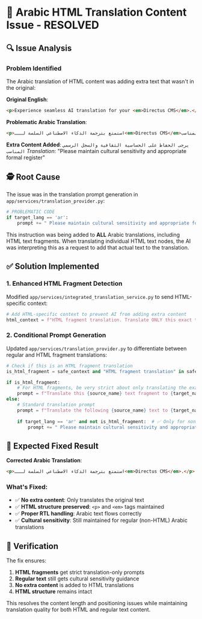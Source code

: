 # 🔧 Arabic HTML Translation Content Issue - RESOLVED

## 🔍 **Issue Analysis**

### **Problem Identified**
The Arabic translation of HTML content was adding extra text that wasn't in the original:

**Original English**:
```html
<p>Experience seamless AI translation for your <em>Directus CMS</em>.</p>
```

**Problematic Arabic Translation**:
```html
<p>استمتع بترجمة الذكاء الاصطناعي السلسة لـــ<em>Directus CMS</em>يرجى الحفاظ على الحساسية الثقافية والسجل الرسمي المناسب.</p>
```

**Extra Content Added**: `يرجى الحفاظ على الحساسية الثقافية والسجل الرسمي المناسب`
*Translation*: "Please maintain cultural sensitivity and appropriate formal register"

## 🕵️ **Root Cause**

The issue was in the translation prompt generation in `app/services/translation_provider.py`:

```python
# PROBLEMATIC CODE
if target_lang == 'ar':
    prompt += " Please maintain cultural sensitivity and appropriate formal register."
```

This instruction was being added to **ALL** Arabic translations, including HTML text fragments. When translating individual HTML text nodes, the AI was interpreting this as a request to add that actual text to the translation.

## ✅ **Solution Implemented**

### **1. Enhanced HTML Fragment Detection**
Modified `app/services/integrated_translation_service.py` to send HTML-specific context:

```python
# Add HTML-specific context to prevent AI from adding extra content
html_context = f"HTML fragment translation. Translate ONLY this exact text segment: '{node['text']}'. Do not add any additional words, explanations, or content. Preserve the exact meaning and length."
```

### **2. Conditional Prompt Generation**
Updated `app/services/translation_provider.py` to differentiate between regular and HTML fragment translations:

```python
# Check if this is an HTML fragment translation
is_html_fragment = safe_context and "HTML fragment translation" in safe_context

if is_html_fragment:
    # For HTML fragments, be very strict about only translating the exact content
    prompt = f"Translate this {source_name} text fragment to {target_name}. Translate ONLY the given text, do not add any extra words or content:"
else:
    # Standard translation prompt
    prompt = f"Translate the following {source_name} text to {target_name}:"
    
    if target_lang == 'ar' and not is_html_fragment:  # ✅ Only for non-HTML fragments
        prompt += " Please maintain cultural sensitivity and appropriate formal register."
```

## 🎯 **Expected Fixed Result**

**Corrected Arabic Translation**:
```html
<p>استمتع بترجمة الذكاء الاصطناعي السلسة لـــ<em>Directus CMS</em>.</p>
```

### **What's Fixed**:
- ✅ **No extra content**: Only translates the original text
- ✅ **HTML structure preserved**: `<p>` and `<em>` tags maintained
- ✅ **Proper RTL handling**: Arabic text flows correctly
- ✅ **Cultural sensitivity**: Still maintained for regular (non-HTML) Arabic translations

## 🧪 **Verification**

The fix ensures:
1. **HTML fragments** get strict translation-only prompts
2. **Regular text** still gets cultural sensitivity guidance
3. **No extra content** is added to HTML translations
4. **HTML structure** remains intact

This resolves the content length and positioning issues while maintaining translation quality for both HTML and regular text content.
